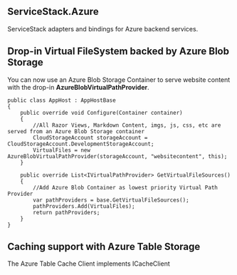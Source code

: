 ## ServiceStack.Azure

ServiceStack adapters and bindings for Azure backend services.

## Drop-in Virtual FileSystem backed by Azure Blob Storage

You can now use an Azure Blob Storage Container to serve website content with the drop-in **AzureBlobVirtualPathProvider**.

    public class AppHost : AppHostBase
    {
        public override void Configure(Container container)
        {
            //All Razor Views, Markdown Content, imgs, js, css, etc are served from an Azure Blob Storage container
            CloudStorageAccount storageAccount = CloudStorageAccount.DevelopmentStorageAccount;
            VirtualFiles = new AzureBlobVirtualPathProvider(storageAccount, "websitecontent", this);
        }

        public override List<IVirtualPathProvider> GetVirtualFileSources()
        {
            //Add Azure Blob Container as lowest priority Virtual Path Provider 
            var pathProviders = base.GetVirtualFileSources();
            pathProviders.Add(VirtualFiles);
            return pathProviders;
        }
    }


## Caching support with Azure Table Storage

The Azure Table Cache Client implements ICacheClient 